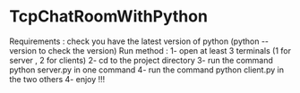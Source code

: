 # TcpChatRoomWithPython
Requirements : check  you have the latest version of python (python --version to check the version)
Run method : 
  1- open at least 3 terminals (1 for server , 2 for clients)
  2- cd to the project directory
  3- run the command python server.py in one command
  4- run the command python client.py in the two others
  4- enjoy !!!
